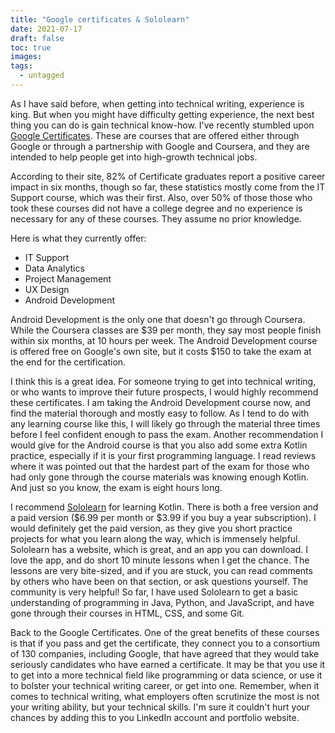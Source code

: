 ```yaml
---
title: "Google certificates & Sololearn"
date: 2021-07-17
draft: false
toc: true
images:
tags:
  - untagged
---
```


As I have said before, when getting into technical writing, experience is king. But when you might have difficulty getting experience, the next best thing you can do is gain technical know-how. I've recently stumbled upon [Google Certificates](https://grow.google/certificates/#?modal_active=none). These are courses that are offered either through Google or through a partnership with Google and Coursera, and they are intended to help people get into high-growth technical jobs.

According to their site, 82% of Certificate graduates report a positive career impact in six months, though so far, these statistics mostly come from the IT Support course, which was their first. Also, over 50% of those those who took these courses did not have a college degree and no experience is necessary for any of these courses. They assume no prior knowledge.

Here is what they currently offer:

- IT Support
- Data Analytics
- Project Management
- UX Design
- Android Development

Android Development is the only one that doesn't go through Coursera. While the Coursera classes are $39 per month, they say most people finish within six months, at 10 hours per week. The Android Development course is offered free on Google's own site, but it costs $150 to take the exam at the end for the certification.

I think this is a great idea. For someone trying to get into technical writing, or who wants to improve their future prospects, I would highly recommend these certificates. I am taking the Android Development course now, and find the material thorough and mostly easy to follow. As I tend to do with any learning course like this, I will likely go through the material three times before I feel confident enough to pass the exam. Another recommendation I would give for the Android course is that you also add some extra Kotlin practice, especially if it is your first programming language. I read reviews where it was pointed out that the hardest part of the exam for those who had only gone through the course materials was knowing enough Kotlin. And just so you know, the exam is eight hours long.

I recommend [Sololearn](https://www.sololearn.com) for learning Kotlin. There is both a free version and a paid version ($6.99 per month or $3.99 if you buy a year subscription). I would definitely get the paid version, as they give you short practice projects for what you learn along the way, which is immensely helpful. Sololearn has a website, which is great, and an app you can download. I love the app, and do short 10 minute lessons when I get the chance. The lessons are very bite-sized, and if you are stuck, you can read comments by others who have been on that section, or ask questions yourself. The community is very helpful! So far, I have used Sololearn to get a basic understanding of programming in Java, Python, and JavaScript, and have gone through their courses in HTML, CSS, and some Git.

Back to the Google Certificates. One of the great benefits of these courses is that if you pass and get the certificate, they connect you to a consortium of 130 companies, including Google, that have agreed that they would take seriously candidates who have earned a certificate. It may be that you use it to get into a more technical field like programming or data science, or use it to bolster your technical writing career, or get into one. Remember, when it comes to technical writing, what employers often scrutinize the most is not your writing ability, but your technical skills. I'm sure it couldn't hurt your chances by adding this to you LinkedIn account and portfolio website.